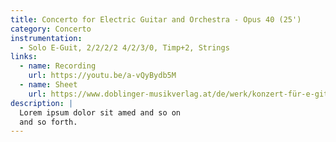 ```yaml
---
title: Concerto for Electric Guitar and Orchestra - Opus 40 (25')
category: Concerto
instrumentation:
  - Solo E-Guit, 2/2/2/2 4/2/3/0, Timp+2, Strings
links:
  - name: Recording
    url: https://youtu.be/a-vQyBydb5M
  - name: Sheet
    url: https://www.doblinger-musikverlag.at/de/werk/konzert-für-e-gitarre-und-orchester
description: |
  Lorem ipsum dolor sit amed and so on
  and so forth.
---
```


